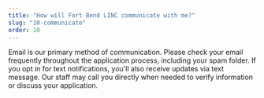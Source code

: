 ```yaml
---
title: "How will Fort Bend LINC communicate with me?"
slug: "10-communicate"
order: 10
---
```


Email is our primary method of communication. Please check your email frequently throughout the application process, including your spam folder. If you opt in for text notifications, you'll also receive updates via text message. Our staff may call you directly when needed to verify information or discuss your application.